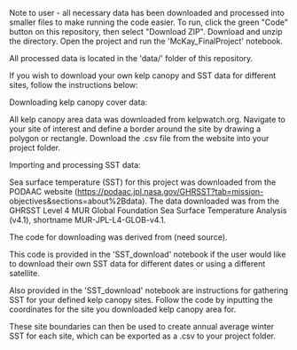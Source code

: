 Note to user - all necessary data has been downloaded and processed into smaller files to make running the code easier. To run, click the green "Code" button on this repository, then select "Download ZIP". Download and unzip the directory. Open the project and run the 'McKay_FinalProject' notebook.

All processed data is located in the 'data/' folder of this repository.

If you wish to download your own kelp canopy and SST data for different sites, follow the instructions below:

Downloading kelp canopy cover data:

All kelp canopy area data was downloaded from kelpwatch.org. Navigate to your site of interest and define a border around the site by drawing a polygon or rectangle. Download the .csv file from the website into your project folder. 

Importing and processing SST data:

Sea surface temperature (SST) for this project was downloaded from the PODAAC website (https://podaac.jpl.nasa.gov/GHRSST?tab=mission- objectives&sections=about%2Bdata). The data downloaded was from the GHRSST Level 4 MUR Global Foundation Sea Surface Temperature Analysis (v4.1), shortname MUR-JPL-L4-GLOB-v4.1.

The code for downloading was derived from (need source).

This code is provided in the 'SST_download' notebook if the user would like to download their own SST data for different dates or using a different satellite. 

Also provided in the 'SST_download' notebook are instructions for gathering SST for your defined kelp canopy sites. Follow the code by inputting the coordinates for the site you downloaded kelp canopy area for. 

These site boundaries can then be used to create annual average winter SST for each site, which can be exported as a .csv to your project folder. 

